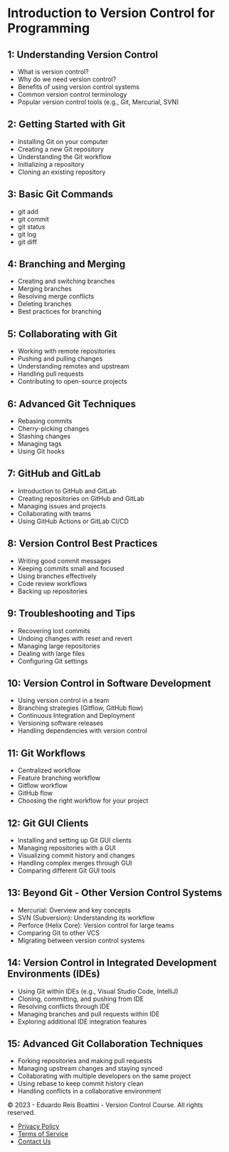# Introduction to Version Control for Programming

## 1: Understanding Version Control

- What is version control?
- Why do we need version control?
- Benefits of using version control systems
- Common version control terminology
- Popular version control tools (e.g., Git, Mercurial, SVN)

## 2: Getting Started with Git

- Installing Git on your computer
- Creating a new Git repository
- Understanding the Git workflow
- Initializing a repository
- Cloning an existing repository

## 3: Basic Git Commands

- git add
- git commit
- git status
- git log
- git diff

## 4: Branching and Merging

- Creating and switching branches
- Merging branches
- Resolving merge conflicts
- Deleting branches
- Best practices for branching

## 5: Collaborating with Git

- Working with remote repositories
- Pushing and pulling changes
- Understanding remotes and upstream
- Handling pull requests
- Contributing to open-source projects

## 6: Advanced Git Techniques

- Rebasing commits
- Cherry-picking changes
- Stashing changes
- Managing tags
- Using Git hooks

## 7: GitHub and GitLab

- Introduction to GitHub and GitLab
- Creating repositories on GitHub and GitLab
- Managing issues and projects
- Collaborating with teams
- Using GitHub Actions or GitLab CI/CD

## 8: Version Control Best Practices

- Writing good commit messages
- Keeping commits small and focused
- Using branches effectively
- Code review workflows
- Backing up repositories

## 9: Troubleshooting and Tips

- Recovering lost commits
- Undoing changes with reset and revert
- Managing large repositories
- Dealing with large files
- Configuring Git settings

## 10: Version Control in Software Development

- Using version control in a team
- Branching strategies (Gitflow, GitHub flow)
- Continuous Integration and Deployment
- Versioning software releases
- Handling dependencies with version control

## 11: Git Workflows

- Centralized workflow
- Feature branching workflow
- Gitflow workflow
- GitHub flow
- Choosing the right workflow for your project

## 12: Git GUI Clients

- Installing and setting up Git GUI clients
- Managing repositories with a GUI
- Visualizing commit history and changes
- Handling complex merges through GUI
- Comparing different Git GUI tools

## 13: Beyond Git - Other Version Control Systems

- Mercurial: Overview and key concepts
- SVN (Subversion): Understanding its workflow
- Perforce (Helix Core): Version control for large teams
- Comparing Git to other VCS
- Migrating between version control systems

## 14: Version Control in Integrated Development Environments (IDEs)

- Using Git within IDEs (e.g., Visual Studio Code, IntelliJ)
- Cloning, committing, and pushing from IDE
- Resolving conflicts through IDE
- Managing branches and pull requests within IDE
- Exploring additional IDE integration features

## 15: Advanced Git Collaboration Techniques

- Forking repositories and making pull requests
- Managing upstream changes and staying synced
- Collaborating with multiple developers on the same project
- Using rebase to keep commit history clean
- Handling conflicts in a collaborative environment

<footer>
    <!-- Footer section with additional links and information -->
    <div class="footer-container">
        <p>&copy;  2023 - Eduardo Reis Boattini - Version Control Course. All rights reserved.</p>
        <ul class="footer-menu">
            <li><a href="#">Privacy Policy</a></li>
            <li><a href="#">Terms of Service</a></li>
            <li><a href="#">Contact Us</a></li>
        </ul>
    </div
    <!-- Additional information or links here -->
</footer>